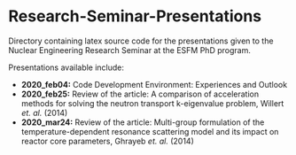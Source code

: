 # Research-Seminar-Presentations

Directory containing latex source code for the presentations given to the Nuclear Engineering Research Seminar at the ESFM PhD program. 

Presentations available include:
 - **2020_feb04:** Code Development Environment: Experiences and Outlook
 - **2020_feb25:** Review of the article: A comparison of acceleration methods for solving the neutron transport k-eigenvalue problem, Willert *et. al.* (2014)
 - **2020_mar24:** Review of the article: Multi-group formulation of the temperature-dependent resonance scattering model and its impact on reactor core parameters, Ghrayeb *et. al.* (2014)